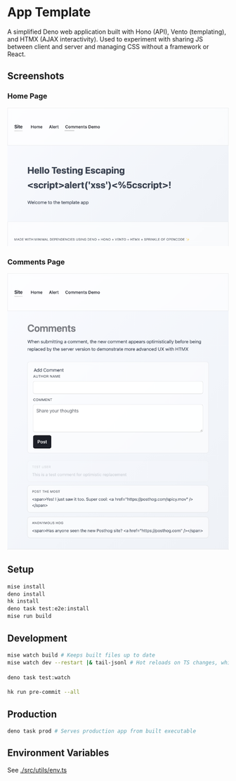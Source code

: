 # App Template

A simplified Deno web application built with Hono (API), Vento (templating), and HTMX (AJAX interactivity). Used to experiment with sharing JS between client and server and managing CSS without a framework or React.

## Screenshots

### Home Page

![Home Page](.github/screenshots/home-xss.png)

### Comments Page

![Comments Page](.github/screenshots/comments-sending.png)

## Setup

```sh
mise install
deno install
hk install
deno task test:e2e:install
mise run build
```

## Development

```sh
mise watch build # Keeps built files up to date
mise watch dev --restart |& tail-jsonl # Hot reloads on TS changes, while mise watches .vto. Optionally run with `pipx:tail-jsonl`

deno task test:watch

hk run pre-commit --all
```

## Production

```bash
deno task prod # Serves production app from built executable
```

## Environment Variables

See [./src/utils/env.ts](./src/utils/env.ts)
